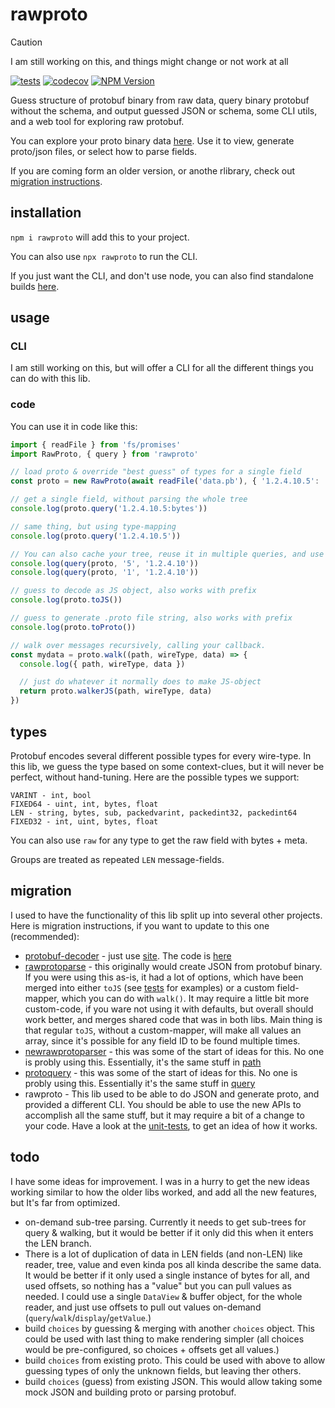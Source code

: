 # rawproto

> [!CAUTION]
> I am still working on this, and things might change or not work at all

[![tests](https://github.com/konsumer/rawproto/actions/workflows/test.yml/badge.svg)](https://github.com/konsumer/rawproto/actions/workflows/test.yml) [![codecov](https://codecov.io/gh/konsumer/rawproto/graph/badge.svg?token=PBL1G8S4WY)](https://codecov.io/gh/konsumer/rawproto) [![NPM Version](https://img.shields.io/npm/v/rawproto)](https://www.npmjs.com/package/rawproto)

Guess structure of protobuf binary from raw data, query binary protobuf without the schema, and output guessed JSON or schema, some CLI utils, and a web tool for exploring raw protobuf.

You can explore your proto binary data [here](https://konsumer.js.org/rawproto/). Use it to view, generate proto/json files, or select how to parse fields.

If you are coming form an older version, or anothe rlibrary, check out [migration instructions](#migration).


## installation

`npm i rawproto` will add this to your project.

You can also use `npx rawproto` to run the CLI.

If you just want the CLI, and don't use node, you can also find standalone builds [here](https://github.com/konsumer/rawproto/releases).

## usage

### CLI

I am still working on this, but will offer a CLI for all the different things you can do with this lib.

### code

You can use it in code like this:

```js
import { readFile } from 'fs/promises'
import RawProto, { query } from 'rawproto'

// load proto & override "best guess" of types for a single field
const proto = new RawProto(await readFile('data.pb'), { '1.2.4.10.5': 'string' })

// get a single field, without parsing the whole tree
console.log(proto.query('1.2.4.10.5:bytes'))

// same thing, but using type-mapping
console.log(proto.query('1.2.4.10.5'))

// You can also cache your tree, reuse it in multiple queries, and use a prefix
console.log(query(proto, '5', '1.2.4.10'))
console.log(query(proto, '1', '1.2.4.10'))

// guess to decode as JS object, also works with prefix
console.log(proto.toJS())

// guess to generate .proto file string, also works with prefix
console.log(proto.toProto())

// walk over messages recursively, calling your callback.
const mydata = proto.walk((path, wireType, data) => {
  console.log({ path, wireType, data })

  // just do whatever it normally does to make JS-object
  return proto.walkerJS(path, wireType, data)
})
```

## types

Protobuf encodes several different possible types for every wire-type. In this lib, we guess the type based on some context-clues, but it will never be perfect, without hand-tuning. Here are the possible types we support:

```
VARINT - int, bool
FIXED64 - uint, int, bytes, float
LEN - string, bytes, sub, packedvarint, packedint32, packedint64
FIXED32 - int, uint, bytes, float
```

You can also use `raw` for any type to get the raw field with bytes + meta.

Groups are treated as repeated `LEN` message-fields.



## migration

I used to have the functionality of this lib split up into several other projects. Here is migration instructions, if you want to update to this one (recommended):

- [protobuf-decoder](https://github.com/konsumer/protobuf-decoder) -  just use [site](https://konsumer.js.org/rawproto/). The code is [here](https://github.com/konsumer/rawproto/tree/master/ui)
- [rawprotoparse](https://github.com/konsumer/rawprotoparse) - this originally would create JSON from protobuf binary. If you were using this as-is, it had a lot of options, which have been merged into either `toJS` (see [tests](https://github.com/konsumer/rawproto/blob/master/test/json.test.js) for examples) or a custom field-mapper, which you can do with `walk()`. It may require a little bit more custom-code, if you ware not using it with defaults, but overall should work better, and merges shared code that was in both libs. Main thing is that regular `toJS`, without a custom-mapper, will make all values an array, since it's possible for any field ID to be found multiple times.
- [newrawprotoparser](https://github.com/konsumer/newrawprotoparser) - this was some of the start of ideas for this. No one is probly using this. Essentially, it's the same stuff in [path](https://github.com/konsumer/rawproto/blob/master/test/path.test.js)
- [protoquery](https://github.com/konsumer/protoquery) - this was some of the start of ideas for this. No one is probly using this. Essentially it's the same stuff in [query](https://github.com/konsumer/rawproto/blob/master/test/query.test.js)
- rawproto - This lib used to be able to do JSON and generate proto, and provided a different CLI. You should be able to use the new APIs to accomplish all the same stuff, but it may require a bit of a change to your code. Have a look at the [unit-tests](https://github.com/konsumer/rawproto/tree/master/test), to get an idea of how it works.


## todo

I have some ideas for improvement. I was in a hurry to get the new ideas working similar to how the older libs worked, and add all the new features, but It's far from optimized.

- on-demand sub-tree parsing. Currently it needs to get sub-trees for query & walking, but it would be better if it only did this when it enters the LEN branch.
- There is a lot of duplication of data in LEN fields (and non-LEN) like reader, tree, value and even kinda pos all kinda describe the same data. It would be better if it only used a single instance of bytes for all, and used offsets, so nothing has a "value" but you can pull values as needed. I could use a single `DataView` & buffer object, for the whole reader, and just use offsets to pull out values on-demand (`query`/`walk`/`display`/`getValue`.)
- build `choices` by guessing & merging with another `choices` object. This could be used with last thing to make rendering simpler (all choices would be pre-configured, so choices + offsets get all values.)
- build `choices` from existing proto. This could be used with above to allow guessing types of only the unknown fields, but leaving ther others.
- build `choices` (guess) from existing JSON. This would allow taking some mock JSON and building proto or parsing protobuf.
